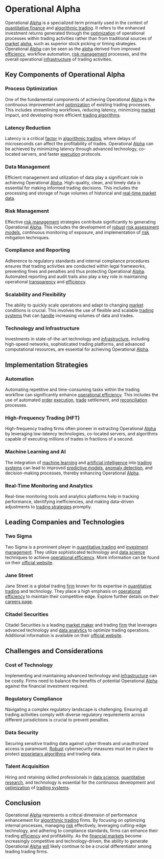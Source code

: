 # Operational Alpha

Operational [Alpha](../a/alpha.md) is a specialized term primarily used in the context of [quantitative finance](../q/quantitative_finance.md) and [algorithmic trading](../a/algorithmic_trading.md). It refers to the enhanced investment returns generated through the [optimization](../o/optimization.md) of operational processes within trading activities rather than from traditional sources of [market](../m/market.md) [alpha](../a/alpha.md), such as superior stock picking or timing strategies. Operational [Alpha](../a/alpha.md) can be seen as the [alpha](../a/alpha.md) derived from improved [efficiency](../e/efficiency.md), workflow automation, [risk management](../r/risk_management.md) processes, and the overall operational [infrastructure](../i/infrastructure.md) of trading activities.

## Key Components of Operational Alpha

### Process Optimization
One of the fundamental components of achieving Operational [Alpha](../a/alpha.md) is the continuous improvement and [optimization](../o/optimization.md) of existing trading processes. This includes streamlining workflows, reducing latency, minimizing [market](../m/market.md) impact, and developing more efficient [trading algorithms](../t/trading_algorithms.md). 

### Latency Reduction
Latency is a critical [factor](../f/factor.md) in [algorithmic trading](../a/algorithmic_trading.md), where delays of microseconds can affect the profitability of trades. Operational [Alpha](../a/alpha.md) can be achieved by minimizing latency through advanced technology, co-located servers, and faster [execution](../e/execution.md) protocols.

### Data Management
Efficient management and utilization of data play a significant role in achieving Operational [Alpha](../a/alpha.md). High-quality, clean, and timely data is essential for making informed trading decisions. This includes the processing and storage of huge volumes of historical and [real-time market data](../r/real-time_market_data.md).

### Risk Management
Effective [risk management](../r/risk_management.md) strategies contribute significantly to generating Operational [Alpha](../a/alpha.md). This includes the development of [robust](../r/robust.md) [risk assessment models](../r/risk_assessment_models.md), continuous monitoring of exposure, and implementation of [risk](../r/risk.md) mitigation techniques.

### Compliance and Reporting
Adherence to regulatory standards and internal compliance procedures ensures that trading activities are conducted within legal frameworks, preventing fines and penalties and thus protecting Operational [Alpha](../a/alpha.md). Automated reporting and audit trails also play a key role in maintaining operational [transparency](../t/transparency.md) and [efficiency](../e/efficiency.md).

### Scalability and Flexibility
The ability to quickly scale operations and adapt to changing [market](../m/market.md) conditions is crucial. This involves the use of flexible and scalable [trading systems](../t/trading_systems.md) that can [handle](../h/handle.md) increasing volumes of data and trades.

### Technology and Infrastructure
Investments in state-of-the-art technology and [infrastructure](../i/infrastructure.md), including high-speed networks, sophisticated trading platforms, and advanced computational resources, are essential for achieving Operational [Alpha](../a/alpha.md).

## Implementation Strategies

### Automation
Automating repetitive and time-consuming tasks within the trading workflow can significantly enhance [operational efficiency](../o/operational_efficiency_in_trading.md). This includes the use of automated [order](../o/order.md) [execution](../e/execution.md), [trade](../t/trade.md) settlement, and [reconciliation](../r/reconciliation.md) processes.

### High-Frequency Trading (HFT)
High-frequency trading firms often pioneer in extracting Operational [Alpha](../a/alpha.md) by leveraging low-latency technologies, co-located servers, and algorithms capable of executing millions of trades in fractions of a second.

### Machine Learning and AI
The integration of [machine learning](../m/machine_learning.md) and [artificial intelligence](../a/artificial_intelligence_in_trading.md) into [trading systems](../t/trading_systems.md) can lead to improved [predictive models](../p/predictive_models_in_trading.md), [anomaly detection](../a/anomaly_detection.md), and decision-making processes, thereby enhancing Operational [Alpha](../a/alpha.md).

### Real-Time Monitoring and Analytics
Real-time monitoring tools and analytics platforms help in tracking performance, identifying inefficiencies, and making data-driven adjustments to [trading strategies](../t/trading_strategies.md) promptly.

## Leading Companies and Technologies

### Two Sigma
Two Sigma is a prominent player in [quantitative trading](../q/quantitative_trading.md) and [investment management](../i/investment_management.md). They utilize sophisticated technology and [data science](../d/data_science_in_trading.md) techniques to achieve [operational efficiency](../o/operational_efficiency_in_trading.md). More information can be found on their [official website](https://www.twosigma.com).

### Jane Street
Jane Street is a global trading [firm](../f/firm.md) known for its expertise in [quantitative trading](../q/quantitative_trading.md) and technology. They place a high emphasis on [operational efficiency](../o/operational_efficiency_in_trading.md) to maintain their competitive edge. Explore further details on their [careers page](https://www.janestreet.com/join-jane-street/).

### Citadel Securities
Citadel Securities is a leading [market maker](../m/market_maker.md) and trading [firm](../f/firm.md) that leverages advanced technology and [data analytics](../d/data_analytics.md) to optimize trading operations. Additional information is available on their [official website](https://www.citadelsecurities.com).

## Challenges and Considerations

### Cost of Technology
Implementing and maintaining advanced technology and [infrastructure](../i/infrastructure.md) can be costly. Firms need to balance the benefits of potential Operational [Alpha](../a/alpha.md) against the financial investment required.

### Regulatory Compliance
Navigating a complex regulatory landscape is challenging. Ensuring all trading activities comply with diverse regulatory requirements across different jurisdictions is crucial to prevent penalties.

### Data Security
Securing sensitive trading data against cyber threats and unauthorized access is paramount. [Robust](../r/robust.md) cybersecurity measures must be in place to protect [proprietary algorithms](../p/proprietary_algorithms.md) and trading data.

### Talent Acquisition
Hiring and retaining skilled professionals in [data science](../d/data_science_in_trading.md), [quantitative research](../q/quantitative_research.md), and technology is essential for the continuous development and [optimization](../o/optimization.md) of [trading systems](../t/trading_systems.md).

## Conclusion

Operational [Alpha](../a/alpha.md) represents a critical dimension of performance enhancement for [algorithmic trading](../a/algorithmic_trading.md) firms. By focusing on optimizing internal processes, managing [risk](../r/risk.md) effectively, leveraging cutting-edge technology, and adhering to compliance standards, firms can enhance their trading [efficiency](../e/efficiency.md) and profitability. As the [financial markets](../f/financial_market.md) become increasingly competitive and technology-driven, the ability to generate Operational [Alpha](../a/alpha.md) [will](../w/will.md) likely continue to be a crucial differentiator among leading trading firms.
